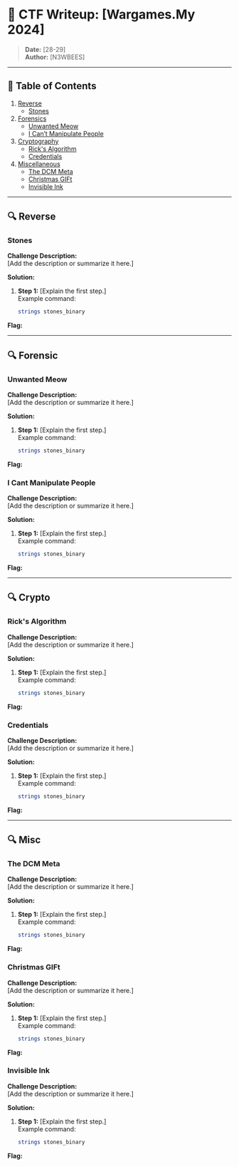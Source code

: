 # 🚩 CTF Writeup: [Wargames.My 2024]
 
> **Date:** [28-29]  
> **Author:** [N3WBEES]  

---

## 📂 Table of Contents
1. [Reverse](#reverse)
   - [Stones](#stones)
2. [Forensics](#forensics)
   - [Unwanted Meow](#unwanted-meow)
   - [I Can’t Manipulate People](#i-cant-manipulate-people)
3. [Cryptography](#cryptography)
   - [Rick's Algorithm](#ricks-algorithm)
   - [Credentials](#credentials)
4. [Miscellaneous](#miscellaneous)
   - [The DCM Meta](#the-dcm-meta)
   - [Christmas GIFt](#christmas-gift)
   - [Invisible Ink](#invisible-ink)

---

## 🔍 Reverse
### Stones
**Challenge Description:**  
[Add the description or summarize it here.]

**Solution:**  
1. **Step 1:** [Explain the first step.]  
   Example command:
   ```bash
   strings stones_binary

**Flag:**

---

## 🔍 Forensic
### Unwanted Meow
**Challenge Description:**  
[Add the description or summarize it here.]

**Solution:**  
1. **Step 1:** [Explain the first step.]  
   Example command:
   ```bash
   strings stones_binary

**Flag:**


### I Cant Manipulate People
**Challenge Description:**  
[Add the description or summarize it here.]

**Solution:**  
1. **Step 1:** [Explain the first step.]  
   Example command:
   ```bash
   strings stones_binary

**Flag:**


---

## 🔍 Crypto
### Rick's Algorithm
**Challenge Description:**  
[Add the description or summarize it here.]

**Solution:**  
1. **Step 1:** [Explain the first step.]  
   Example command:
   ```bash
   strings stones_binary

**Flag:**


### Credentials
**Challenge Description:**  
[Add the description or summarize it here.]

**Solution:**  
1. **Step 1:** [Explain the first step.]  
   Example command:
   ```bash
   strings stones_binary

**Flag:**


---

## 🔍 Misc
### The DCM Meta
**Challenge Description:**  
[Add the description or summarize it here.]

**Solution:**  
1. **Step 1:** [Explain the first step.]  
   Example command:
   ```bash
   strings stones_binary

**Flag:**


### Christmas GIFt
**Challenge Description:**  
[Add the description or summarize it here.]

**Solution:**  
1. **Step 1:** [Explain the first step.]  
   Example command:
   ```bash
   strings stones_binary

**Flag:**


### Invisible Ink
**Challenge Description:**  
[Add the description or summarize it here.]

**Solution:**  
1. **Step 1:** [Explain the first step.]  
   Example command:
   ```bash
   strings stones_binary

**Flag:**

